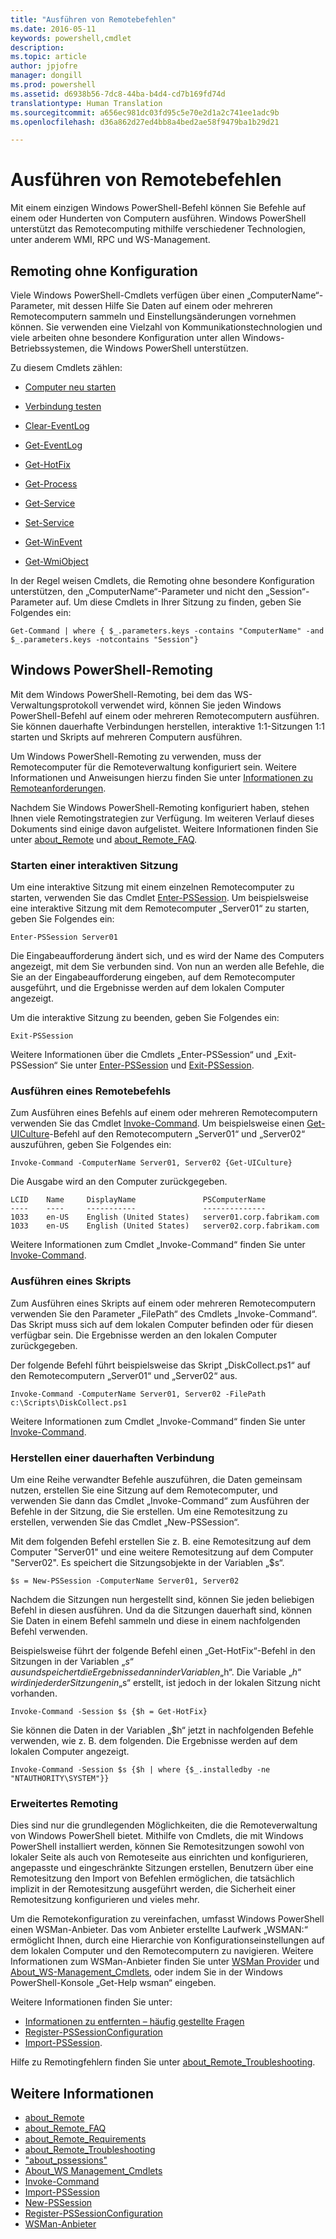 ```yaml
---
title: "Ausführen von Remotebefehlen"
ms.date: 2016-05-11
keywords: powershell,cmdlet
description: 
ms.topic: article
author: jpjofre
manager: dongill
ms.prod: powershell
ms.assetid: d6938b56-7dc8-44ba-b4d4-cd7b169fd74d
translationtype: Human Translation
ms.sourcegitcommit: a656ec981dc03fd95c5e70e2d1a2c741ee1adc9b
ms.openlocfilehash: d36a862d27ed4bb8a4bed2ae58f9479ba1b29d21

---
```


# Ausführen von Remotebefehlen
Mit einem einzigen Windows PowerShell-Befehl können Sie Befehle auf einem oder Hunderten von Computern ausführen. Windows PowerShell unterstützt das Remotecomputing mithilfe verschiedener Technologien, unter anderem WMI, RPC und WS-Management.

## Remoting ohne Konfiguration
Viele Windows PowerShell-Cmdlets verfügen über einen „ComputerName“-Parameter, mit dessen Hilfe Sie Daten auf einem oder mehreren Remotecomputern sammeln und Einstellungsänderungen vornehmen können. Sie verwenden eine Vielzahl von Kommunikationstechnologien und viele arbeiten ohne besondere Konfiguration unter allen Windows-Betriebssystemen, die Windows PowerShell unterstützen.

Zu diesem Cmdlets zählen:

-   [Computer neu starten](https://technet.microsoft.com/en-us/library/dd315301.aspx)

-   [Verbindung testen](https://technet.microsoft.com/en-us/library/dd315259.aspx)

-   [Clear-EventLog](https://technet.microsoft.com/en-us/library/dd347552.aspx)

-   [Get-EventLog](https://technet.microsoft.com/en-us/library/dd315250.aspx)

-   [Get-HotFix](https://technet.microsoft.com/en-us/library/e1ef636f-5170-4675-b564-199d9ef6f101)

-   [Get-Process](https://technet.microsoft.com/en-us/library/dd347630.aspx)

-   [Get-Service](https://technet.microsoft.com/en-us/library/dd347591.aspx)

-   [Set-Service](https://technet.microsoft.com/en-us/library/dd315324.aspx)

-   [Get-WinEvent](https://technet.microsoft.com/en-us/library/dd315358.aspx)

-   [Get-WmiObject](https://technet.microsoft.com/en-us/library/dd315295.aspx)

In der Regel weisen Cmdlets, die Remoting ohne besondere Konfiguration unterstützen, den „ComputerName“-Parameter und nicht den „Session“-Parameter auf. Um diese Cmdlets in Ihrer Sitzung zu finden, geben Sie Folgendes ein:

```
Get-Command | where { $_.parameters.keys -contains "ComputerName" -and $_.parameters.keys -notcontains "Session"}
```

## Windows PowerShell-Remoting
Mit dem Windows PowerShell-Remoting, bei dem das WS-Verwaltungsprotokoll verwendet wird, können Sie jeden Windows PowerShell-Befehl auf einem oder mehreren Remotecomputern ausführen. Sie können dauerhafte Verbindungen herstellen, interaktive 1:1-Sitzungen 1:1 starten und Skripts auf mehreren Computern ausführen.

Um Windows PowerShell-Remoting zu verwenden, muss der Remotecomputer für die Remoteverwaltung konfiguriert sein. Weitere Informationen und Anweisungen hierzu finden Sie unter [Informationen zu Remoteanforderungen](https://technet.microsoft.com/en-us/library/dd315349.aspx).

Nachdem Sie Windows PowerShell-Remoting konfiguriert haben, stehen Ihnen viele Remotingstrategien zur Verfügung. Im weiteren Verlauf dieses Dokuments sind einige davon aufgelistet. Weitere Informationen finden Sie unter [about_Remote](https://technet.microsoft.com/en-us/library/dd347744.aspx) und [about_Remote_FAQ](https://technet.microsoft.com/en-us/library/dd347744.aspx).

### Starten einer interaktiven Sitzung
Um eine interaktive Sitzung mit einem einzelnen Remotecomputer zu starten, verwenden Sie das Cmdlet [Enter-PSSession](https://technet.microsoft.com/en-us/library/dd315384.aspx). Um beispielsweise eine interaktive Sitzung mit dem Remotecomputer „Server01“ zu starten, geben Sie Folgendes ein:

```
Enter-PSSession Server01
```

Die Eingabeaufforderung ändert sich, und es wird der Name des Computers angezeigt, mit dem Sie verbunden sind. Von nun an werden alle Befehle, die Sie an der Eingabeaufforderung eingeben, auf dem Remotecomputer ausgeführt, und die Ergebnisse werden auf dem lokalen Computer angezeigt.

Um die interaktive Sitzung zu beenden, geben Sie Folgendes ein:

```
Exit-PSSession
```

Weitere Informationen über die Cmdlets „Enter-PSSession“ und „Exit-PSSession“ Sie unter [Enter-PSSession](https://technet.microsoft.com/en-us/library/dd315384.aspx) und [Exit-PSSession](https://technet.microsoft.com/en-us/library/dd315322.aspx).

### Ausführen eines Remotebefehls
Zum Ausführen eines Befehls auf einem oder mehreren Remotecomputern verwenden Sie das Cmdlet [Invoke-Command](https://technet.microsoft.com/en-us/library/dd347578.aspx).
Um beispielsweise einen [Get-UICulture](https://technet.microsoft.com/en-us/library/dd347742.aspx)-Befehl auf den Remotecomputern „Server01“ und „Server02“ auszuführen, geben Sie Folgendes ein:

```
Invoke-Command -ComputerName Server01, Server02 {Get-UICulture}
```

Die Ausgabe wird an den Computer zurückgegeben.

```
LCID    Name     DisplayName               PSComputerName
----    ----     -----------               --------------
1033    en-US    English (United States)   server01.corp.fabrikam.com
1033    en-US    English (United States)   server02.corp.fabrikam.com
```

Weitere Informationen zum Cmdlet „Invoke-Command“ finden Sie unter [Invoke-Command](https://technet.microsoft.com/en-us/library/22fd98ba-1874-492e-95a5-c069467b8462).

### Ausführen eines Skripts
Zum Ausführen eines Skripts auf einem oder mehreren Remotecomputern verwenden Sie den Parameter „FilePath“ des Cmdlets „Invoke-Command“. Das Skript muss sich auf dem lokalen Computer befinden oder für diesen verfügbar sein. Die Ergebnisse werden an den lokalen Computer zurückgegeben.

Der folgende Befehl führt beispielsweise das Skript „DiskCollect.ps1“ auf den Remotecomputern „Server01“ und „Server02“ aus.

```
Invoke-Command -ComputerName Server01, Server02 -FilePath c:\Scripts\DiskCollect.ps1
```

Weitere Informationen zum Cmdlet „Invoke-Command“ finden Sie unter [Invoke-Command](https://technet.microsoft.com/en-us/library/dd347578.aspx).

### Herstellen einer dauerhaften Verbindung
Um eine Reihe verwandter Befehle auszuführen, die Daten gemeinsam nutzen, erstellen Sie eine Sitzung auf dem Remotecomputer, und verwenden Sie dann das Cmdlet „Invoke-Command“ zum Ausführen der Befehle in der Sitzung, die Sie erstellen. Um eine Remotesitzung zu erstellen, verwenden Sie das Cmdlet „New-PSSession“.

Mit dem folgenden Befehl erstellen Sie z. B. eine Remotesitzung auf dem Computer "Server01" und eine weitere Remotesitzung auf dem Computer "Server02". Es speichert die Sitzungsobjekte in der Variablen „$s“.

```
$s = New-PSSession -ComputerName Server01, Server02
```

Nachdem die Sitzungen nun hergestellt sind, können Sie jeden beliebigen Befehl in diesen ausführen. Und da die Sitzungen dauerhaft sind, können Sie Daten in einem Befehl sammeln und diese in einem nachfolgenden Befehl verwenden.

Beispielsweise führt der folgende Befehl einen „Get-HotFix“-Befehl in den Sitzungen in der Variablen „$s“ aus und speichert die Ergebnisse dann in der Variablen „$h“. Die Variable „$h“ wird in jeder der Sitzungen in „$s“ erstellt, ist jedoch in der lokalen Sitzung nicht vorhanden.

```
Invoke-Command -Session $s {$h = Get-HotFix}
```

Sie können die Daten in der Variablen „$h“ jetzt in nachfolgenden Befehle verwenden, wie z. B. dem folgenden. Die Ergebnisse werden auf dem lokalen Computer angezeigt.

```
Invoke-Command -Session $s {$h | where {$_.installedby -ne "NTAUTHORITY\SYSTEM"}}
```

### Erweitertes Remoting
Dies sind nur die grundlegenden Möglichkeiten, die die Remoteverwaltung von Windows PowerShell bietet. Mithilfe von Cmdlets, die mit Windows PowerShell installiert werden, können Sie Remotesitzungen sowohl von lokaler Seite als auch von Remoteseite aus einrichten und konfigurieren, angepasste und eingeschränkte Sitzungen erstellen, Benutzern über eine Remotesitzung den Import von Befehlen ermöglichen, die tatsächlich implizit in der Remotesitzung ausgeführt werden, die Sicherheit einer Remotesitzung konfigurieren und vieles mehr.

Um die Remotekonfiguration zu vereinfachen, umfasst Windows PowerShell einen WSMan-Anbieter. Das vom Anbieter erstellte Laufwerk „WSMAN:“ ermöglicht Ihnen, durch eine Hierarchie von Konfigurationseinstellungen auf dem lokalen Computer und den Remotecomputern zu navigieren.
Weitere Informationen zum WSMan-Anbieter finden Sie unter [WSMan Provider](https://technet.microsoft.com/en-us/library/dd819476.aspx) und   [About_WS-Management_Cmdlets](https://technet.microsoft.com/en-us/library/dd819481.aspx), oder indem Sie in der Windows PowerShell-Konsole „Get-Help wsman“ eingeben.

Weitere Informationen finden Sie unter:
- [Informationen zu entfernten – häufig gestellte Fragen](https://technet.microsoft.com/en-us/library/dd315359.aspx)
- [Register-PSSessionConfiguration](https://technet.microsoft.com/en-us/library/dd819496.aspx)
- [Import-PSSession](https://technet.microsoft.com/en-us/library/dd347575.aspx). 

Hilfe zu Remotingfehlern finden Sie unter [about_Remote_Troubleshooting](https://technet.microsoft.com/en-us/library/dd347642.aspx).

## Weitere Informationen
- [about_Remote](https://technet.microsoft.com/en-us/library/9b4a5c87-9162-4adf-bdfe-fbc80b9b8970)
- [about_Remote_FAQ](https://technet.microsoft.com/en-us/library/e23702fd-9415-4a98-9975-390a4d3adc42)
- [about_Remote_Requirements](https://technet.microsoft.com/en-us/library/da213949-134c-4741-b307-81f4492ba1bd)
- [about_Remote_Troubleshooting](https://technet.microsoft.com/en-us/library/2f890148-8578-49ed-85ea-79a489dd6317)
- ["about_pssessions"](https://technet.microsoft.com/en-us/library/7a9b4e0e-fa1b-47b0-92f6-6e2995d70acb)
- [About_WS Management_Cmdlets](https://technet.microsoft.com/en-us/library/6ed3370a-ea10-45a5-9493-696aeace27ed)
- [Invoke-Command](https://technet.microsoft.com/en-us/library/22fd98ba-1874-492e-95a5-c069467b8462)
- [Import-PSSession](https://technet.microsoft.com/en-us/library/048c115e-a6fb-4e0d-8cea-c5ca24630c9d)
- [New-PSSession](https://technet.microsoft.com/en-us/library/59452f12-a11d-4558-99ea-e6ca6ad5ffd3)
- [Register-PSSessionConfiguration](https://technet.microsoft.com/en-us/library/af68867a-d201-4b19-a1de-594015ed8a25)
- [WSMan-Anbieter](https://technet.microsoft.com/en-us/library/66fe1241-e08f-49ca-832f-a84c33ca8735)




<!--HONumber=Oct16_HO1-->


